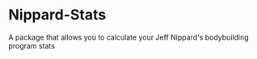# Nippard-Stats
A package that allows you to calculate your Jeff Nippard's bodybuilding program stats
